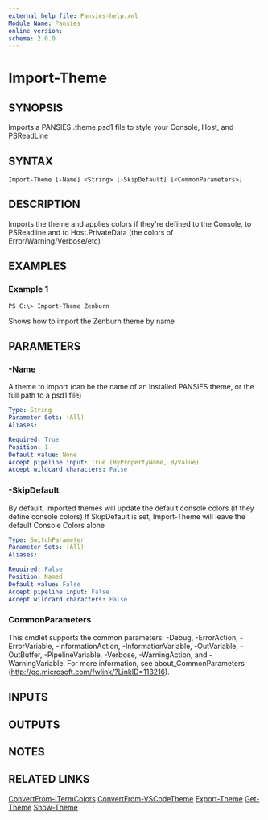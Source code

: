```yaml
---
external help file: Pansies-help.xml
Module Name: Pansies
online version: 
schema: 2.0.0
---
```


# Import-Theme

## SYNOPSIS
Imports a PANSIES .theme.psd1 file to style your Console, Host, and PSReadLine

## SYNTAX

```
Import-Theme [-Name] <String> [-SkipDefault] [<CommonParameters>]
```

## DESCRIPTION
Imports the theme and applies colors if they're defined to the Console, to PSReadline and to Host.PrivateData (the colors of Error/Warning/Verbose/etc)

## EXAMPLES

### Example 1
```
PS C:\> Import-Theme Zenburn
```

Shows how to import the Zenburn theme by name

## PARAMETERS

### -Name
A theme to import (can be the name of an installed PANSIES theme, or the full path to a psd1 file)

```yaml
Type: String
Parameter Sets: (All)
Aliases: 

Required: True
Position: 1
Default value: None
Accept pipeline input: True (ByPropertyName, ByValue)
Accept wildcard characters: False
```

### -SkipDefault
By default, imported themes will update the default console colors (if they define console colors)
If SkipDefault is set, Import-Theme will leave the default Console Colors alone

```yaml
Type: SwitchParameter
Parameter Sets: (All)
Aliases: 

Required: False
Position: Named
Default value: False
Accept pipeline input: False
Accept wildcard characters: False
```

### CommonParameters
This cmdlet supports the common parameters: -Debug, -ErrorAction, -ErrorVariable, -InformationAction, -InformationVariable, -OutVariable, -OutBuffer, -PipelineVariable, -Verbose, -WarningAction, and -WarningVariable. For more information, see about_CommonParameters (http://go.microsoft.com/fwlink/?LinkID=113216).

## INPUTS

## OUTPUTS

## NOTES

## RELATED LINKS

[ConvertFrom-ITermColors](ConvertFrom-ITermColors.md)
[ConvertFrom-VSCodeTheme](ConvertFrom-VSCodeTheme.md)
[Export-Theme](Export-Theme.md)
[Get-Theme](Get-Theme.md)
[Show-Theme](Show-Theme.md)